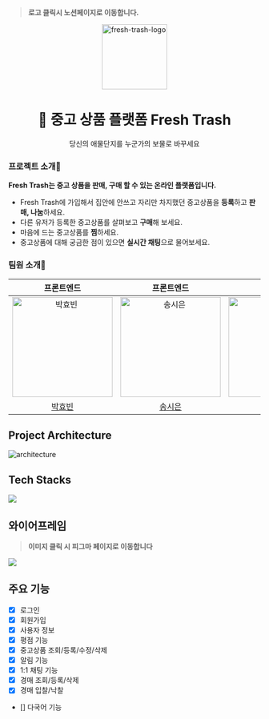 > **로고 클릭시 노션페이지로 이동합니다.**

<p align="center">
    <a href="https://www.notion.so/Demo-Fresh-Trash-3cd71413eefe4bc385d13e7b2ea59bd4?pvs=4">
      <img width="130" alt="fresh-trash-logo" src="https://github.com/fresh-trash-project/fresh-trash-backend/assets/82129206/c59a7b43-f772-4898-ab0d-829c358570cf">
    </a>
</p>
<h1 align="center">🌱 중고 상품 플랫폼 Fresh Trash </h1>
<p align="center">당신의 애물단지를 누군가의 보물로 바꾸세요</p>

### 프로젝트 소개💖

**Fresh Trash는 중고 상품을 판매, 구매 할 수 있는 온라인 플랫폼입니다.**

- Fresh Trash에 가입해서 집안에 안쓰고 자리만 차지했던 중고상품을 **등록**하고 **판매, 나눔**하세요.
- 다른 유저가 등록한 중고상품를 살펴보고 **구매**해 보세요.
- 마음에 드는 중고상품를 **찜**하세요.
- 중고상품에 대해 궁금한 점이 있으면 **실시간 채팅**으로 물어보세요.

### 팀원 소개💙

|                            프론트엔드                             |                            프론트엔드                             |                              백엔드                               |                              백엔드                               |
| :---------------------------------------------------------------: | :---------------------------------------------------------------: | :---------------------------------------------------------------: | :---------------------------------------------------------------: |
| <img src="https://ifh.cc/g/rNHDdQ.jpg" width="200" alt="박효빈"/> | <img src="https://ifh.cc/g/go1WPv.jpg" width="200" alt="송시은"/> | <img src="https://ifh.cc/g/3noJj7.jpg" width="200" alt="박가람"/> | <img src="https://ifh.cc/g/PcnM1N.jpg" width="200" alt="김주영"/> |
|               [박효빈](https://github.com/binjin0)                |             [송시은](https://github.com/sgoldenbird)              |               [박가람](https://github.com/garamv20)               |            [김주영](https://github.com/JadeKim042386)             |

## Project Architecture

<p>
   <img src="https://github.com/fresh-trash-project/fresh-trash-backend/assets/82129206/fad841ba-68bf-4567-85eb-401cf138532f" alt="architecture" />
</p>

## Tech Stacks

<img src="https://ifh.cc/g/GAfc86.jpg" />

## 와이어프레임

> **이미지 클릭 시 피그마 페이지로 이동합니다**

<a href="https://www.figma.com/design/sy3ZflyozQdzxcwsz0unsI/Fresh-Trash?node-id=0-1&t=p6vRXkIOy36sxa4x-0"><img src="https://ifh.cc/g/wV2xkW.jpg" /></a>

## 주요 기능

- [x] 로그인
- [x] 회원가입
- [x] 사용자 정보
- [x] 평점 기능
- [x] 중고상품 조회/등록/수정/삭제
- [x] 알림 기능
- [x] 1:1 채팅 기능
- [x] 경매 조회/등록/삭제
- [x] 경매 입찰/낙찰
- [] 다국어 기능

